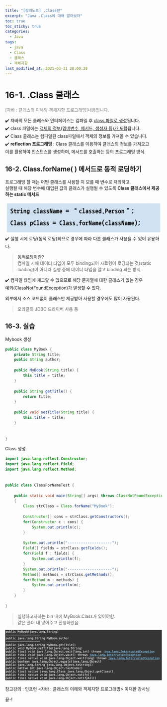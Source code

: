 ```yaml
---
title: "[강의노트] .Class란"
excerpt: "Java .Class에 대해 알아보자"
toc: true
toc_sticky: true
categories:
  - Java
tags:
  - java
  - Class
  - 클래스
  - 객체지향
last_modified_at: 2021-03-31 20:00:20
---
```


# 16-1. .Class 클래스 
<span style="color:grey">[자바 : 클래스의 이해와 객체지향 프로그래밍]내용입니다.</span>
  
✔️ 자바의 모든 클래스와 인터페이스는 컴파일 후 <u>class 파일로 생성</u>됩니다.  
✔️ class 파일에는 <u>객체의 정보(멤버변수, 메서드, 생성자 등)가 포함</u>됩니다.  
✔️ Class 클래스는 컴파일된 class파일에서 객체의 정보를 가져올 수 있습니다.  
✔️ **reflection 프로그래밍** : Class 클래스를 이용하여 클래스의 정보를 가져오고  
이를 활용하여 인스턴스를 생성하며, 메서드를 호출하는 등의 프로그래밍 방식.  

## 16-2. Class.forName( ) 메서드로 동적 로딩하기
프로그래밍 할 때는 어떤 클래스를 사용할 지 모를 때 변수로 처리하고,  
실행될 때 해당 변수에 대입된 값의 클래스가 실행될 수 있도록 **Class 클래스에서 제공하는 static 메서드**  

![이미지](/assets/images/JAVA/class/class1.png)
✔️ 실행 시에 로딩(동적 로딩)되므로 경우에 따라 다른 클래스가 사용될 수 있어 유용하다. 
  > **동적로딩이란?**  
  > 컴파일 시에 데이터 타입이 모두 binding되어 자료형이 로딩되는 것(static loading)이 아니라 실행 중에 데이터 타입을 알고 binding 되는 방식  

✔️ 컴파일 타임에 체크할 수 없으므로 해당 문자열에 대한 클래스가 없는 경우  
예외(ClassNotFoundException)가 발생할 수 있다.  
  
외부에서 소스 코드없이 클래스만 제공받아 사용할 경우에도 많이 사용된다.  
> 오라클의 JDBC 드라이버 사용 등

## 16-3. 실습

Mybook 생성  

```java
public class MyBook {
	private String title;
	public String author;
	
	public MyBook(String title) {
		this.title = title;
	}

	public String getTitle() {
		return title;
	}

	public void setTitle(String title) {
		this.title = title;
	}
	
	
}
```
Class 생성
```java
import java.lang.reflect.Constructor;
import java.lang.reflect.Field;
import java.lang.reflect.Method;


public class ClassForNameTest {

	public static void main(String[] args) throws ClassNotFoundException
	{
		Class strClass = Class.forName("MyBook");
		
		Constructor[] cons = strClass.getConstructors();
		for(Constructor c : cons) {
			System.out.println(c);
		}
		
		System.out.println("--------------------");
		Field[] fields = strClass.getFields();
		for(Field f : fields) {
			System.out.println(f);
		}
		System.out.println("--------------------");
		Method[] methods = strClass.getMethods();
		for(Method m : methods) {
			System.out.println(m);
		}
	}

}
```

> 실행하고자하는 bin 내에 MyBook.Class가 있어야함.  
> 같은 폴더 내 넣어주고 진행하였음.

![이미지](/assets/images/JAVA/class/class2.png)
  
참고강의 : 인프런 <자바 : 클래스의 이해와 객체지향 프로그래밍> 이재환 강사님
  
끝-!  